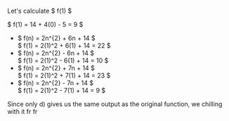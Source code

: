 Let's calculate $ f(1) $

$ f(1) = 14 + 4(0) - 5 = 9 $

<ul>
    <li> $ f(n) = 2n^{2} + 6n + 14 $ <br/>
    $ f(1) = 2(1)^2 + 6(1) + 14 = 22 $
    <li> $ f(n) = 2n^{2} - 6n + 14 $ <br/>
    $ f(1) = 2(1)^2 - 6(1) + 14 = 10 $
    <li> $ f(n) = 2n^{2} + 7n + 14 $ <br/>
    $ f(1) = 2(1)^2 + 7(1) + 14 = 23 $
    <li> $ f(n) = 2n^{2} - 7n + 14 $ <br/>
    $ f(1) = 2(1)^2 - 7(1) + 14 = 9 $
</ul>

Since only d) gives us the same output as the original function, we chilling with it fr fr
